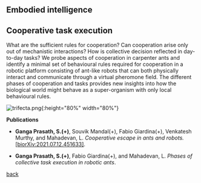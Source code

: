 ## Embodied intelligence

## Cooperative task execution
What are the sufficient rules for cooperation? Can cooperation arise only out of mechanistic interactions? How is collective decision reflected in day-to-day tasks? We probe aspects of cooperation in carpenter ants and identify a minimal set of behavioural rules required for cooperation in a robotic platform consisting of ant-like robots that can both physically interact and communicate through a virtual pheromone field. The different phases of cooperation and tasks provides new insights into how the biological world might behave as a super-organism with only local behavioural rules.

![trifecta.png]({{site.baseurl}}/trifecta.png){:height="80%" width="80%"}


**Publications**

* **Ganga Prasath, S.(+)**, Souvik Mandal(+), Fabio Giardina(+), Venkatesh Murthy, and Mahadevan, L. _Cooperative escape in ants and robots._ [[biorXiv:2021.07.12.451633]](https://doi.org/10.1101/2021.07.12.451633).

* **Ganga Prasath, S.(+)**, Fabio Giardina(+), and Mahadevan, L. _Phases of collective task execution in robotic ants_.

[back](./research)
